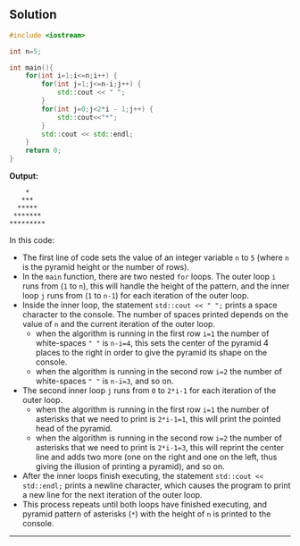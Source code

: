 ## Solution

```cpp
#include <iostream>

int n=5;

int main(){
	for(int i=1;i<=n;i++) {
		for(int j=1;j<=n-i;j++) {
			std::cout << " ";
		}
		for(int j=0;j<2*i - 1;j++) {
			std::cout<<"*";
		}
		std::cout << std::endl;
	}
	return 0;
}
```

**Output:**

```
    *
   ***
  *****
 *******
*********
```

In this code:

- The first line of code sets the value of an integer variable `n` to `5` (where `n` is the pyramid height or the number of rows).
- In the `main` function, there are two nested `for` loops. The outer loop `i` runs from (`1` to `n`), this will handle the height of the pattern, and the inner loop `j` runs from (`1` to `n-1`) for each iteration of the outer loop.
- Inside the inner loop, the statement `std::cout << " ";` prints a space character to the console. The number of spaces printed depends on the value of `n` and the current iteration of the outer loop.
	- when the algorithm is running in the first row `i=1` the number of white-spaces `" "` is `n-i=4`, this sets the center of the pyramid 4 places to the right in order to give the pyramid its shape on the console.
	- when the algorithm is running in the second row `i=2` the number of white-spaces `" "` is `n-i=3`, and so on.
- The second inner loop `j` runs from `0` to `2*i-1` for each iteration of the outer loop.
	- when the algorithm is running in the first row `i=1` the number of asterisks that we need to print is `2*i-1=1`, this will print the pointed head of the pyramid.
	- when the algorithm is running in the second row `i=2` the number of asterisks that we need to print is `2*i-1=3`, this will reprint the center line and adds two more (one on the right and one on the left, thus giving the illusion of printing a pyramid), and so on.
- After the inner loops finish executing, the statement `std::cout << std::endl;` prints a newline character, which causes the program to print a new line for the next iteration of the outer loop.
- This process repeats until both loops have finished executing, and pyramid pattern of asterisks (`*`) with the height of `n` is printed to the console.

---
